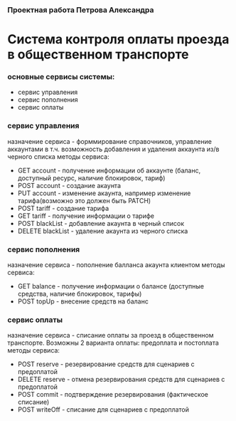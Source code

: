 ### Проектная работа Петрова Александра
# Система контроля оплаты проезда в общественном транспорте

### основные сервисы системы:
- сервис управления
- сервис пополнения
- сервис оплаты

### сервис управления
назначение сервиса - форммирование справочников, управление аккаунтами в т.ч. возможность добавления и удаления аккаунта из/в черного списка 
методы сервиса:
- GET account - получение информации об аккаунте (баланс, доступный ресурс, наличие блокировок, тариф)
- POST account - создание акаунта
- PUT account - изменение акаунта, например изменение тарифа(возможно это должен быть PATCH)
- POST tariff - создание тарифа
- GET tariff - получение информации о тарифе
- POST blackList - добавление акаунта в черный список
- DELETE blackList - удаление акаунта из черного списка

### сервис пополнения
назначение сервиса - пополнение балланса акаунта клиентом
методы сервиса:
- GET balance - получение информации о балансе (доступные средства, наличие блокировок, тарифы)
- POST topUp - внесение средств на баланс

### сервис оплаты
назначение сервиса - списание оплаты за проезд в общественном транспорте. Возможны 2 варианта оплаты: предоплата и постоплата
методы сервиса:
- POST reserve - резервирование средств для сценариев с предоплатой
- DELETE reserve - отмена резервирования средств для сценариев с предоплатой
- POST commit - подтверждение резервирования (фактическое списание)
- POST writeOff - списание для сценариев с предоплатой